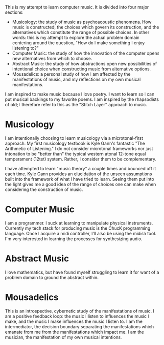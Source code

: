 This is my attempt to learn computer music. It is divided into four major sections:

- Musicology: the study of music as psychoacoustic phenomena. How music is constructed, the choices which govern its construction, and the alternatives which constitute the range of possible choices. In other words: this is my attempt to explore the actual problem domain centering around the question, "How do I make something I enjoy listening to?"
- Computer Music: the study of how the innovation of the computer opens new alternatives from which to choose. 
- Abstract Music: the study of how abstractions open new possibilities of intentional choice when constructing music from alternative options.
- Mousadelics: a personal study of how I am affected by the manifestations of music, and my reflections on my own musical manifestations.

I am inspired to make music because I love poetry. I want to learn so I can put musical backings to my favorite poems. I am inspired by the rhapsodists of old; I therefore refer to this as the "Stitch Layer" approach to music.

# Musicology

I am intentionally choosing to learn musicology via a microtonal-first approach. My first musicology textbook is Kyle Gann's fantastic "The Arithmetic of Listening." I do not consider microtonal frameworks nor just intonation to be "better than" the typical western atonal 12-tone equal temperament (12tet) system. Rather, I consider them to be complementary. 

I have attempted to learn "music theory" a couple times and bounced off it each time. Kyle Gann provides an elucidation of the unseen assumptions built into the framework of what I have tried to learn. Seeing them put into the light gives me a good idea of the range of choices one can make when considering the construction of music.

# Computer Music

I am a programmer. I suck at learning to manipulate physical instruments. Currently my tech stack for producing music is the ChucK programming language. Once I acquire a midi controller, I'll also be using the midish tool. I'm very interested in learning the processes for synthesizing audio.

# Abstract Music

I love mathematics, but have found myself struggling to learn it for want of a problem domain to ground the abstract within. 

# Mousadelics

This is an introspective, cybernetic study of the manifestations of music. I am a positive feedback loop: the music I listen to influences the music I make, and the music I make influences the music I listen to. I am the intermediator, the decision boundary separating the manifestations which emanate from me from the manifestations which impact me. I am the musician, the manifestation of my own musical intentions.